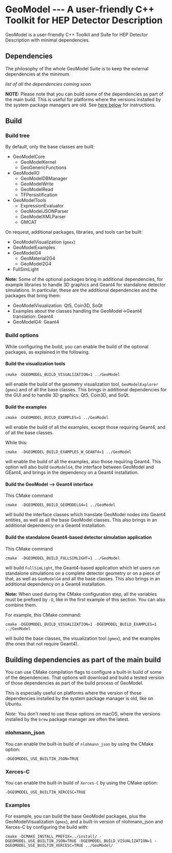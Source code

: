
# GeoModel --- A user-friendly C++ Toolkit for HEP Detector Description

GeoModel is a user-friendly C++ Toolkit and Suite for HEP Detector Description with minimal dependencies.

## Dependencies

The philosophy of the whole GeoModel Suite is to keep the external dependencies at the minimum.

_list of all the dependencies coming soon_

**NOTE:** Please note that you can build some of the dependencies as part of the main build. This is useful for platforms where the versions installed by the system package managers are old. See [here below](#building-dependencies-as-part-of-the-main-build) for instructions.

## Build

### Build tree

By default, only the base classes are built:

- GeoModelCore
  - GeoModelKernel
  - GeoGenericFunctions
- GeoModelIO
  - GeoModelDBManager
  - GeoModelWrite
  - GeoModelRead
  - TFPersistification
- GeoModelTools
  - ExpressionEvaluator
  - GeoModelJSONParser
  - GeoModelXMLParser
  - GMCAT

On request, additional packages, libraries, and tools can be built:

- GeoModelVisualization (`gmex`)
- GeoModelExamples
- GeoModelG4
  - GeoMaterial2G4
  - GeoModel2G4
- FullSimLight

**Note:**
Some of the optional packages bring in additional dependencies, for example libraries to handle 3D graphics and Geant4 for standalone detector simulations.
In particular, these are the additional dependencies and the packages that bring them:

- GeoModelVisualization: Qt5, Coin3D, SoQt
- Examples about the classes handling the GeoModel->Geant4 translation: Geant4
- GeoModelG4: Geant4

### Build options

While configuring the build, you can enable the build of the optional packages, as explained in the following.


#### Build the visualization tools

```
cmake -DGEOMODEL_BUILD_VISUALIZATION=1 ../GeoModel
```

will enable the build of the geometry visualization tool, `GeoModelExplorer` (`gmex`) and of all the base classes. This brings in additional dependencies for the GUI and to handle 3D graphics: Qt5, Coin3D, and SoQt.


#### Build the examples


```
cmake -DGEOMODEL_BUILD_EXAMPLES=1 ../GeoModel
```

will enable the build of all the examples, except those requiring Geant4, and of all the base classes.

While this:

```
cmake  -DGEOMODEL_BUILD_EXAMPLES_W_GEANT4=1 ../GeoModel
```

will enable the build of all the examples, also those requiring Geant4. This option will also build `GeoModelG4`, the interface between GeoModel and GEant4, and brings in the dependency on a Geant4 installation.


#### Build the GeoModel --> Geant4 interface

This CMake command

```
cmake  -DGEOMODEL_BUILD_GEOMODELG4=1 ../GeoModel
```

will build the interface classes which translate GeoModel nodes into Geant4 entities, as well as all the base GeoModel classes.
This also brings in an additional dependency on a Geant4 installation.


#### Build the standalone Geant4-based detector simulation application

This CMake command

```
cmake  -DGEOMODEL_BUILD_FULLSIMLIGHT=1 ../GeoModel
```

will build `FullSimLight`, the Geant4-based application which let users run standalone simulations on a complete detector geometry or on a piece of that, as well as `GeoModelG4` and all the base classes. This also brings in an additional dependency on a Geant4 installation.



**Note:**
When used during the CMake configuration step, all the variables must be prefixed by `-D`, like in the first example of this section. You can also combine them.

For example, this CMake command:

```
cmake -DGEOMODEL_BUILD_VISUALIZATION=1 -DGEOMODEL_BUILD_EXAMPLES=1 ../GeoModel
```

will build the base classes, the visualization tool (`gmex`), and the examples (the ones that not require Geant4).


## Building dependencies as part of the main build

You can use CMake compilation flags to configure a built-in build of some of the dependencies. That options will download and build a tested version of those dependencies as part of the build process of GeoModel.

This is especially useful on platforms where the version of those dependencies installed by the system package manager is old, like on Ubuntu.

*Note:* You don't need to use those options on macOS, where the versions installed by the `brew` package manager are often the latest.

### nlohmann_json

You can enable the built-in build of `nlohmann_json` by using the CMake option:

```
-DGEOMODEL_USE_BUILTIN_JSON=TRUE
```

### Xerces-C

You can enable the built-in build of `Xerces-C` by using the CMake option:

```
-DGEOMODEL_USE_BUILTIN_XERCESC=TRUE
```

### Examples

For example, you can build the base GeoModel packages, plus the GeoModelVisualization (`gmex`), and a built-in version of nlohmann_json and Xerces-C by configuring the build with:

```
cmake -DCMAKE_INSTALL_PREFIX=../install/ -DGEOMODEL_USE_BUILTIN_JSON=TRUE -DGEOMODEL_BUILD_VISUALIZATION=1 -DGEOMODEL_USE_BUILTIN_XERCESC=TRUE ../GeoModel/
```
